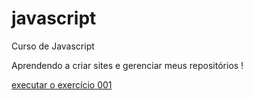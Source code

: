# javascript
 Curso de Javascript

 Aprendendo a criar sites e gerenciar meus repositórios ! 

 <a href="https://fsavi.github.io/html-css/exercicios/ex001/index.html">executar o exercício 001<a>

